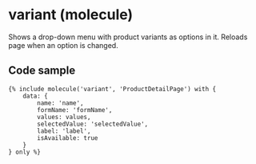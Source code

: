 # variant (molecule)

Shows a drop-down menu with product variants as options in it. Reloads page when an option is changed.

## Code sample 

```
{% include molecule('variant', 'ProductDetailPage') with {
    data: {
        name: 'name',
        formName: 'formName',
        values: values,
        selectedValue: 'selectedValue',
        label: 'label',
        isAvailable: true
    }
} only %}   
```
